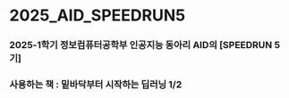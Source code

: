 # 2025_AID_SPEEDRUN5
### 2025-1학기 정보컴퓨터공학부 인공지능 동아리 AID의 [SPEEDRUN 5기]
### 사용하는 책 : 밑바닥부터 시작하는 딥러닝 1/2
